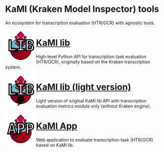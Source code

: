 # KaMI (Kraken Model Inspector) tools

An ecosystem for transcription evaluation (HTR/OCR) with agnostic tools.

<img src="https://raw.githubusercontent.com/KaMI-tools-project/KaMi-lib/master/docs/static/kamilib_logo.png" width="100" align="left">

[KaMI lib](https://github.com/KaMI-tools-project/KaMi-lib)
=======
High-level Python API for transcription task evaluation (HTR/OCR), originally based on the Kraken transcription system.  

<img src="https://raw.githubusercontent.com/KaMI-tools-project/KaMI-lib-light/master/docs/static/kamilib_light_logo.png" width="100" align="left">

[KaMI lib (light version)](https://github.com/KaMI-tools-project/KaMI-lib-light)
==========
Light version of original KaMI lib API with transcription evaluation metrics module only (without Kraken engine).


<img src="https://raw.githubusercontent.com/KaMI-tools-project/KaMi-app/master/docs/static/kamiapp_logo.png" width="100" align="left">

# [KaMI App](https://github.com/KaMI-tools-project/KaMI-app)

Web application to evaluate transcription task (HTR/OCR) based on KaMI lib. 
